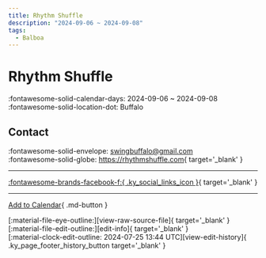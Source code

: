 ```yaml
---
title: Rhythm Shuffle
description: "2024-09-06 ~ 2024-09-08"
tags:
  - Balboa
---
```


# Rhythm Shuffle 

:fontawesome-solid-calendar-days: 2024-09-06 ~ 2024-09-08  
:fontawesome-solid-location-dot: Buffalo  

## Contact

:fontawesome-solid-envelope: <swingbuffalo@gmail.com>  
:fontawesome-solid-globe: <https://rhythmshuffle.com>{ target='_blank' }  

---

 [:fontawesome-brands-facebook-f:{ .ky_social_links_icon }](https://www.facebook.com/Swingbuffalo){ target='_blank' }

---

[Add to Calendar](https://swing.news/ics/en/2024/us/rhythm-shuffle-2024.ics){ .md-button }

<div class="ky_page_footer" markdown>
<div class="ky_page_footer_trailing" markdown="span">
[:material-file-eye-outline:][view-raw-source-file]{ target='_blank' }
[:material-file-edit-outline:][edit-info]{ target='_blank' }
</div>
<div class="ky_page_footer_leading" markdown="span">
[:material-clock-edit-outline: 2024-07-25 13:44 UTC][view-edit-history]{ .ky_page_footer_history_button target='_blank' }
</div>
</div>

[view-raw-source-file]: https://github.com/swingdance/events/blob/main/2024/us/rhythm-shuffle-2024.json "View Raw Source File"
[edit-info]: https://github.com/swingdance/events/issues/new?assignees=&labels=update+event&projects=&template=03-update_entity.yml&title=%5B2024%2Fus%5D%20Rhythm%20Shuffle&region=us&year=2024&id=rhythm-shuffle-2024&name=Rhythm%20Shuffle&org_id= "Edit Info"

[view-edit-history]: https://github.com/swingdance/events/commits/main/2024/us/rhythm-shuffle-2024.json "View Edit History"
